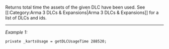Returns total time the assets of the given DLC have been used. See [[:Category:Arma 3 DLCs & Expansions|Arma 3 DLCs & Expansions]] for a list of DLCs and ids.


---
*Example 1:*
```sqf
private _kartsUsage = getDLCUsageTime 288520;
```